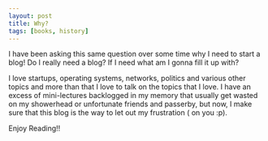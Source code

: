 ```yaml
---
layout: post
title: Why?
tags: [books, history]
---
```


I have been asking this same question over some time why I need to start a blog! Do I really need a blog? If I need what am I gonna fill it up with?

I love startups, operating systems, networks, politics and various other topics and more than that I love to talk on the topics that I love. I have an excess of mini-lectures backlogged in my memory that usually get wasted on my showerhead or unfortunate friends and passerby, but now, I make sure that this blog is the way to let out my frustration ( on you :p).

Enjoy Reading!!
